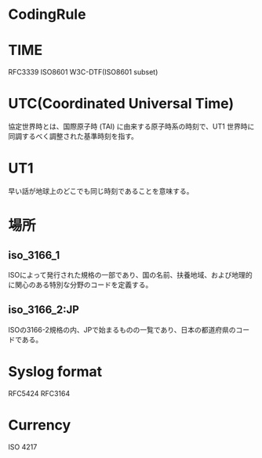 # CodingRule

# TIME
RFC3339
ISO8601
W3C-DTF(ISO8601 subset)

# UTC(Coordinated Universal Time)
協定世界時とは、国際原子時 (TAI) に由来する原子時系の時刻で、UT1 世界時に同調するべく調整された基準時刻を指す。

# UT1
早い話が地球上のどこでも同じ時刻であることを意味する。


# 場所

## iso_3166_1
ISOによって発行された規格の一部であり、国の名前、扶養地域、および地理的に関心のある特別な分野のコードを定義する。

## iso_3166_2:JP
ISOの3166-2規格の内、JPで始まるものの一覧であり、日本の都道府県のコードである。


# Syslog format
RFC5424
RFC3164

# Currency
ISO 4217
